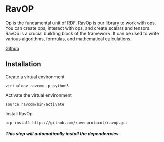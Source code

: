 # RavOP

Op is the fundamental unit of RDF. RavOp is our library to work with ops. You can create ops, interact with ops, and create scalars and tensors. RavOp is a crucial building block of the framework. It can be used to write various algorithms, formulas, and mathematical calculations.

[Github](https://github.com/ravenprotocol/ravop.git)

## Installation

Create a virtual environment
    
    virtualenv ravcom -p python3
    
Activate the virtual environment
    
    source ravcom/bin/activate

Install RavOp

    pip install https://github.com/ravenprotocol/ravop.git

##### This step will automatically install the dependencies